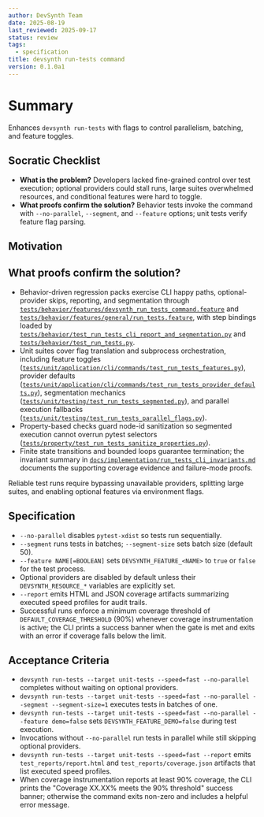 ```yaml
---
author: DevSynth Team
date: 2025-08-19
last_reviewed: 2025-09-17
status: review
tags:
  - specification
title: devsynth run-tests command
version: 0.1.0a1
---
```


# Summary
Enhances `devsynth run-tests` with flags to control parallelism, batching, and feature toggles.

## Socratic Checklist
- **What is the problem?** Developers lacked fine-grained control over test execution; optional providers could stall runs, large suites overwhelmed resources, and conditional features were hard to toggle.
- **What proofs confirm the solution?** Behavior tests invoke the command with `--no-parallel`, `--segment`, and `--feature` options; unit tests verify feature flag parsing.

## Motivation

## What proofs confirm the solution?
- Behavior-driven regression packs exercise CLI happy paths, optional-provider skips, reporting, and segmentation through [`tests/behavior/features/devsynth_run_tests_command.feature`](../../tests/behavior/features/devsynth_run_tests_command.feature) and [`tests/behavior/features/general/run_tests.feature`](../../tests/behavior/features/general/run_tests.feature), with step bindings loaded by [`tests/behavior/test_run_tests_cli_report_and_segmentation.py`](../../tests/behavior/test_run_tests_cli_report_and_segmentation.py) and [`tests/behavior/test_run_tests.py`](../../tests/behavior/test_run_tests.py).
- Unit suites cover flag translation and subprocess orchestration, including feature toggles ([`tests/unit/application/cli/commands/test_run_tests_features.py`](../../tests/unit/application/cli/commands/test_run_tests_features.py)), provider defaults ([`tests/unit/application/cli/commands/test_run_tests_provider_defaults.py`](../../tests/unit/application/cli/commands/test_run_tests_provider_defaults.py)), segmentation mechanics ([`tests/unit/testing/test_run_tests_segmented.py`](../../tests/unit/testing/test_run_tests_segmented.py)), and parallel execution fallbacks ([`tests/unit/testing/test_run_tests_parallel_flags.py`](../../tests/unit/testing/test_run_tests_parallel_flags.py)).
- Property-based checks guard node-id sanitization so segmented execution cannot overrun pytest selectors ([`tests/property/test_run_tests_sanitize_properties.py`](../../tests/property/test_run_tests_sanitize_properties.py)).
- Finite state transitions and bounded loops guarantee termination; the invariant summary in [`docs/implementation/run_tests_cli_invariants.md`](../implementation/run_tests_cli_invariants.md) documents the supporting coverage evidence and failure-mode proofs.

Reliable test runs require bypassing unavailable providers, splitting large suites, and enabling optional features via environment flags.

## Specification
- `--no-parallel` disables `pytest-xdist` so tests run sequentially.
- `--segment` runs tests in batches; `--segment-size` sets batch size (default 50).
- `--feature NAME[=BOOLEAN]` sets `DEVSYNTH_FEATURE_<NAME>` to `true` or `false` for the test process.
- Optional providers are disabled by default unless their `DEVSYNTH_RESOURCE_*` variables are explicitly set.
- `--report` emits HTML and JSON coverage artifacts summarizing executed speed profiles for audit trails.
- Successful runs enforce a minimum coverage threshold of `DEFAULT_COVERAGE_THRESHOLD` (90%) whenever coverage instrumentation is active; the CLI prints a success banner when the gate is met and exits with an error if coverage falls below the limit.

## Acceptance Criteria
- `devsynth run-tests --target unit-tests --speed=fast --no-parallel` completes without waiting on optional providers.
- `devsynth run-tests --target unit-tests --speed=fast --no-parallel --segment --segment-size=1` executes tests in batches of one.
- `devsynth run-tests --target unit-tests --speed=fast --no-parallel --feature demo=false` sets `DEVSYNTH_FEATURE_DEMO=false` during test execution.
- Invocations without `--no-parallel` run tests in parallel while still skipping optional providers.
- `devsynth run-tests --target unit-tests --speed=fast --report` emits `test_reports/report.html` and `test_reports/coverage.json` artifacts that list executed speed profiles.
- When coverage instrumentation reports at least 90% coverage, the CLI prints the "Coverage XX.XX% meets the 90% threshold" success banner; otherwise the command exits non-zero and includes a helpful error message.
